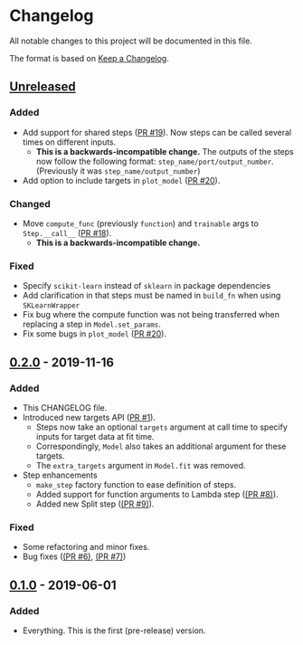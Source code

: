 # Changelog
All notable changes to this project will be documented in this file.

The format is based on [Keep a Changelog](https://keepachangelog.com/en/1.0.0/).

## [Unreleased]
### Added
- Add support for shared steps ([PR #19](https://github.com/alegonz/baikal/pull/19)). Now steps can be called several times on different inputs.
    - **This is a backwards-incompatible change.** The outputs of the steps now follow the following format: `step_name/port/output_number`.
      (Previously it was `step_name/output_number`)
- Add option to include targets in `plot_model` ([PR #20](https://github.com/alegonz/baikal/pull/20)).

### Changed
- Move `compute_func` (previously `function`) and `trainable` args to `Step.__call__` ([PR #18](https://github.com/alegonz/baikal/pull/18)).
    - **This is a backwards-incompatible change.**

### Fixed
- Specify `scikit-learn` instead of `sklearn` in package dependencies
- Add clarification in that steps must be named in `build_fn` when using `SKLearnWrapper`
- Fix bug where the compute function was not being transferred when replacing a step in `Model.set_params`.
- Fix some bugs in `plot_model` ([PR #20](https://github.com/alegonz/baikal/pull/20)).

## [0.2.0] - 2019-11-16
### Added
- This CHANGELOG file.
- Introduced new targets API ([PR #1](https://github.com/alegonz/baikal/pull/1)).
    - Steps now take an optional `targets` argument at call time to specify inputs for target data at fit time.
    - Correspondingly, `Model` also takes an additional argument for these targets.
    - The `extra_targets` argument in `Model.fit` was removed.
- Step enhancements
    - `make_step` factory function to ease definition of steps.
    - Added support for function arguments to Lambda step ([(PR #8)](https://github.com/alegonz/baikal/pull/8)).
    - Added new Split step ([(PR #9)](https://github.com/alegonz/baikal/pull/9)).

### Fixed
- Some refactoring and minor fixes.
- Bug fixes ([(PR #6)](https://github.com/alegonz/baikal/pull/6), [(PR #7)](https://github.com/alegonz/baikal/pull/7))

## [0.1.0] - 2019-06-01
### Added
- Everything. This is the first (pre-release) version.

[Unreleased]: https://github.com/alegonz/baikal/compare/v0.2.0...HEAD
[0.2.0]: https://github.com/alegonz/baikal/compare/v0.1.0...v0.2.0
[0.1.0]: https://github.com/alegonz/baikal/releases/tag/v0.1.0

<!---
Release diff tags are written as in the example below:
[0.2.0]: https://github.com/alegonz/baikal/compare/v0.1.0...v0.2.0
-->
